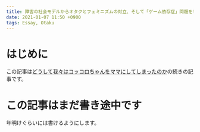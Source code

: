 ```yaml
---
title: 障害の社会モデルからオタクとフェミニズムの対立、そして「ゲーム依存症」問題を考える
date: 2021-01-07 11:50 +0900
tags: Essay, Otaku
---
```


# はじめに

この記事は[どうして我々はコッコロちゃんをママにしてしまったのか](https://huideyeren.info/2020/12/29/why-did-we-make-coccolo-chan-our-mom/)の続きの記事です。

# この記事はまだ書き途中です

年明けぐらいには書けるようにします。
